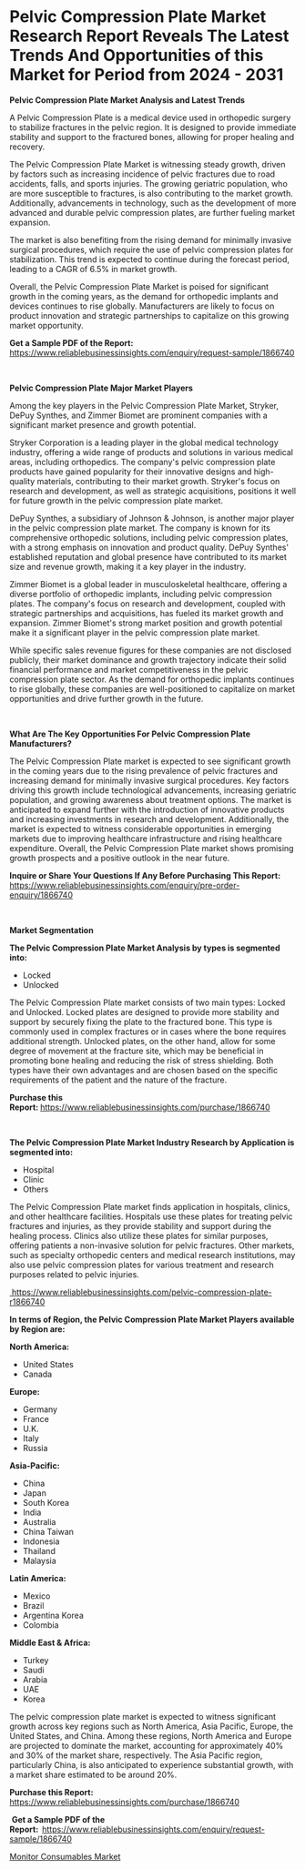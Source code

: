 <p><h1>Pelvic Compression Plate Market Research Report Reveals The Latest Trends And Opportunities of this Market for Period from 2024 - 2031</h1></p><p><strong>Pelvic Compression Plate Market Analysis and Latest Trends</strong></p>
<p><p>A Pelvic Compression Plate is a medical device used in orthopedic surgery to stabilize fractures in the pelvic region. It is designed to provide immediate stability and support to the fractured bones, allowing for proper healing and recovery.</p><p>The Pelvic Compression Plate Market is witnessing steady growth, driven by factors such as increasing incidence of pelvic fractures due to road accidents, falls, and sports injuries. The growing geriatric population, who are more susceptible to fractures, is also contributing to the market growth. Additionally, advancements in technology, such as the development of more advanced and durable pelvic compression plates, are further fueling market expansion.</p><p>The market is also benefiting from the rising demand for minimally invasive surgical procedures, which require the use of pelvic compression plates for stabilization. This trend is expected to continue during the forecast period, leading to a CAGR of 6.5% in market growth.</p><p>Overall, the Pelvic Compression Plate Market is poised for significant growth in the coming years, as the demand for orthopedic implants and devices continues to rise globally. Manufacturers are likely to focus on product innovation and strategic partnerships to capitalize on this growing market opportunity.</p></p>
<p><strong>Get a Sample PDF of the Report:&nbsp;</strong> <a href="https://www.reliablebusinessinsights.com/enquiry/request-sample/1866740">https://www.reliablebusinessinsights.com/enquiry/request-sample/1866740</a></p>
<p>&nbsp;</p>
<p><strong>Pelvic Compression Plate Major Market Players</strong></p>
<p><p>Among the key players in the Pelvic Compression Plate Market, Stryker, DePuy Synthes, and Zimmer Biomet are prominent companies with a significant market presence and growth potential.</p><p>Stryker Corporation is a leading player in the global medical technology industry, offering a wide range of products and solutions in various medical areas, including orthopedics. The company's pelvic compression plate products have gained popularity for their innovative designs and high-quality materials, contributing to their market growth. Stryker's focus on research and development, as well as strategic acquisitions, positions it well for future growth in the pelvic compression plate market.</p><p>DePuy Synthes, a subsidiary of Johnson & Johnson, is another major player in the pelvic compression plate market. The company is known for its comprehensive orthopedic solutions, including pelvic compression plates, with a strong emphasis on innovation and product quality. DePuy Synthes' established reputation and global presence have contributed to its market size and revenue growth, making it a key player in the industry.</p><p>Zimmer Biomet is a global leader in musculoskeletal healthcare, offering a diverse portfolio of orthopedic implants, including pelvic compression plates. The company's focus on research and development, coupled with strategic partnerships and acquisitions, has fueled its market growth and expansion. Zimmer Biomet's strong market position and growth potential make it a significant player in the pelvic compression plate market.</p><p>While specific sales revenue figures for these companies are not disclosed publicly, their market dominance and growth trajectory indicate their solid financial performance and market competitiveness in the pelvic compression plate sector. As the demand for orthopedic implants continues to rise globally, these companies are well-positioned to capitalize on market opportunities and drive further growth in the future.</p></p>
<p>&nbsp;</p>
<p><strong>What Are The Key Opportunities For Pelvic Compression Plate Manufacturers?</strong></p>
<p><p>The Pelvic Compression Plate market is expected to see significant growth in the coming years due to the rising prevalence of pelvic fractures and increasing demand for minimally invasive surgical procedures. Key factors driving this growth include technological advancements, increasing geriatric population, and growing awareness about treatment options. The market is anticipated to expand further with the introduction of innovative products and increasing investments in research and development. Additionally, the market is expected to witness considerable opportunities in emerging markets due to improving healthcare infrastructure and rising healthcare expenditure. Overall, the Pelvic Compression Plate market shows promising growth prospects and a positive outlook in the near future.</p></p>
<p><strong>Inquire or Share Your Questions If Any Before Purchasing This Report:</strong> <a href="https://www.reliablebusinessinsights.com/enquiry/pre-order-enquiry/1866740">https://www.reliablebusinessinsights.com/enquiry/pre-order-enquiry/1866740</a></p>
<p>&nbsp;</p>
<p><strong>Market Segmentation</strong></p>
<p><strong>The Pelvic Compression Plate Market Analysis by types is segmented into:</strong></p>
<p><ul><li>Locked</li><li>Unlocked</li></ul></p>
<p><p>The Pelvic Compression Plate market consists of two main types: Locked and Unlocked. Locked plates are designed to provide more stability and support by securely fixing the plate to the fractured bone. This type is commonly used in complex fractures or in cases where the bone requires additional strength. Unlocked plates, on the other hand, allow for some degree of movement at the fracture site, which may be beneficial in promoting bone healing and reducing the risk of stress shielding. Both types have their own advantages and are chosen based on the specific requirements of the patient and the nature of the fracture.</p></p>
<p><strong>Purchase this Report:&nbsp;</strong><a href="https://www.reliablebusinessinsights.com/purchase/1866740">https://www.reliablebusinessinsights.com/purchase/1866740</a></p>
<p>&nbsp;</p>
<p><strong>The Pelvic Compression Plate Market Industry Research by Application is segmented into:</strong></p>
<p><ul><li>Hospital</li><li>Clinic</li><li>Others</li></ul></p>
<p><p>The Pelvic Compression Plate market finds application in hospitals, clinics, and other healthcare facilities. Hospitals use these plates for treating pelvic fractures and injuries, as they provide stability and support during the healing process. Clinics also utilize these plates for similar purposes, offering patients a non-invasive solution for pelvic fractures. Other markets, such as specialty orthopedic centers and medical research institutions, may also use pelvic compression plates for various treatment and research purposes related to pelvic injuries.</p></p>
<p><a href="https://www.reliablebusinessinsights.com/pelvic-compression-plate-r1866740">&nbsp;https://www.reliablebusinessinsights.com/pelvic-compression-plate-r1866740</a></p>
<p><strong>In terms of Region, the Pelvic Compression Plate Market Players available by Region are:</strong></p>
<p>
    <p> <strong> North America: </strong>
        <ul>
            <li>United States</li>
            <li>Canada</li>
        </ul>
        </p> 
    <p> <strong> Europe: </strong>
        <ul>
            <li>Germany</li>
            <li>France</li>
            <li>U.K.</li>
            <li>Italy</li>
            <li>Russia</li>
        </ul>
        </p> 
    <p> <strong> Asia-Pacific: </strong>
        <ul>
            <li>China</li>
            <li>Japan</li>
            <li>South Korea</li>
            <li>India</li>
            <li>Australia</li>
            <li>China Taiwan</li>
            <li>Indonesia</li>
            <li>Thailand</li>
            <li>Malaysia</li>
        </ul>
        </p> 
    <p> <strong> Latin America: </strong>
        <ul>
            <li>Mexico</li>
            <li>Brazil</li>
            <li>Argentina Korea</li>
            <li>Colombia</li>
        </ul>
        </p> 
    <p> <strong> Middle East & Africa: </strong>
        <ul>
            <li>Turkey</li>
            <li>Saudi</li>
            <li>Arabia</li>
            <li>UAE</li>
            <li>Korea</li>
        </ul>
    </p>
    </p>
<p><p>The pelvic compression plate market is expected to witness significant growth across key regions such as North America, Asia Pacific, Europe, the United States, and China. Among these regions, North America and Europe are projected to dominate the market, accounting for approximately 40% and 30% of the market share, respectively. The Asia Pacific region, particularly China, is also anticipated to experience substantial growth, with a market share estimated to be around 20%.</p></p>
<p><strong>Purchase this Report: </strong><a href="https://www.reliablebusinessinsights.com/purchase/1866740">https://www.reliablebusinessinsights.com/purchase/1866740</a></p>
<p>&nbsp;<strong>Get a Sample PDF of the Report:&nbsp;&nbsp;</strong><a href="https://www.reliablebusinessinsights.com/enquiry/request-sample/1866740">https://www.reliablebusinessinsights.com/enquiry/request-sample/1866740</a></p>
<p><strong></strong></p>
<p><p><a href="https://github.com/IkeSchumm04/Market-Research-Report-List-1/blob/main/monitor-consumables-market.md">Monitor Consumables Market</a></p></p>